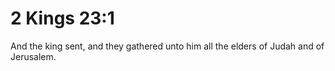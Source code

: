 # 2 Kings 23:1

And the king sent, and they gathered unto him all the elders of Judah and of Jerusalem.